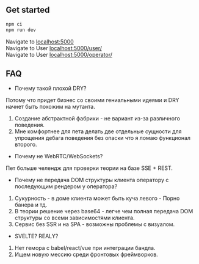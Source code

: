 ## Get started

```bash
npm ci
npm run dev
```

Navigate to [localhost:5000](http://localhost:5000) 
<br />
Navigate to User [localhost:5000/user/](http://localhost:5000/user/) 
<br />
Navigate to User [localhost:5000/operator/](http://localhost:5000/operator/)

## FAQ

- Почему такой плохой DRY?

Потому что придет бизнес со своими гениальными идеями и DRY начнет быть похожим на мутанта.
1) Создание абстрактной фабрики - не вариант из-за различного поведения.
2) Мне комфортнее для пета делать две отдельные сущности для упрощения дебага поведения без опаски что я ломаю функционал второго.


- Почему не WebRTC/WebSockets?

Пет больше челендж для проверки теории на базе SSE + REST.

- Почему не передача DOM структуры клиента оператору с последующим рендером у оператора?

1) Сукурность - в доме клиента может быть куча левого - Порно банера и тд.
2) В теории решение через base64 - легче чем полная передача DOM структуры со всеми зависимостями клиента.
3) Сервис без SSR и на SPA - возможны проблемы с визуалом.

- SVELTE? REALY?

1) Нет гемора с babel/react/vue при интеграции бандла.
2) Ищем новую мессию среди фронтовых фреймворков.
